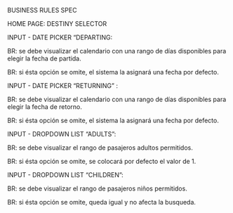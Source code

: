 BUSINESS RULES SPEC

HOME PAGE: DESTINY SELECTOR

INPUT - DATE PICKER “DEPARTING:

BR: se debe visualizar el calendario con una rango de días disponibles para elegir la fecha de partida.

BR: si ésta opción se omite, el sistema la asignará una fecha por defecto.

INPUT - DATE PICKER “RETURNING” :

BR: se debe visualizar el calendario con una rango de días disponibles para elegir la fecha de retorno.

BR: si ésta opción se omite, el sistema la asignará una fecha por defecto.

INPUT - DROPDOWN LIST “ADULTS”:

BR: se debe visualizar el rango de pasajeros adultos permitidos.

BR: si ésta opción se omite, se colocará por defecto el valor de 1.

INPUT - DROPDOWN LIST “CHILDREN”:

BR: se debe visualizar el rango de pasajeros niños permitidos.

BR: si ésta opción se omite, queda igual y no afecta la busqueda.
